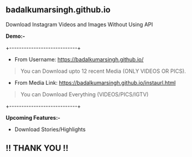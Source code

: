 ## badalkumarsingh.github.io
Download Instagram Videos and Images Without Using API

**Demo:-**

+----------------------------+

* From Username:
https://badalkumarsingh.github.io/

> You can Download upto 12 recent Media (ONLY VIDEOS OR PICS).

* From Media Link:
https://badalkumarsingh.github.io/instaurl.html

> You can Download Everything (VIDEOS/PICS/IGTV)

+----------------------------+

**Upcoming Features:-**
* Download Stories/Highlights

## !! THANK YOU !!
